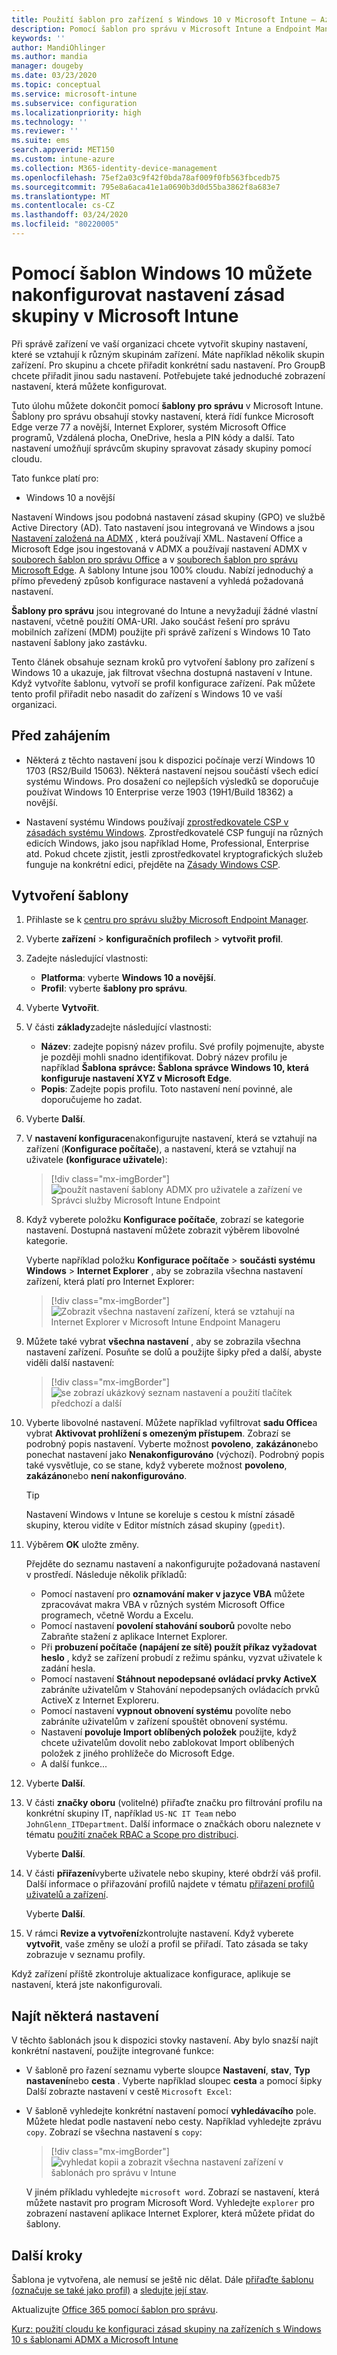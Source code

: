 ```yaml
---
title: Použití šablon pro zařízení s Windows 10 v Microsoft Intune – Azure | Microsoft Docs
description: Pomocí šablon pro správu v Microsoft Intune a Endpoint Manageru můžete vytvořit skupiny nastavení pro zařízení s Windows 10. Tato nastavení použijte v profilu konfigurace zařízení k řízení programů Office, Microsoft Edge, zabezpečení funkcí v Internet Exploreru, řízení přístupu k OneDrivu, použití funkcí vzdálené plochy, povolení automatického přehrání, nastavení řízení spotřeby, používání HTTP tisku. můžete použít různé možnosti přihlašování uživatelů a řídit velikost protokolu událostí.
keywords: ''
author: MandiOhlinger
ms.author: mandia
manager: dougeby
ms.date: 03/23/2020
ms.topic: conceptual
ms.service: microsoft-intune
ms.subservice: configuration
ms.localizationpriority: high
ms.technology: ''
ms.reviewer: ''
ms.suite: ems
search.appverid: MET150
ms.custom: intune-azure
ms.collection: M365-identity-device-management
ms.openlocfilehash: 75ef2a03c9f42f0bda78af009f0fb563fbcedb75
ms.sourcegitcommit: 795e8a6aca41e1a0690b3d0d55ba3862f8a683e7
ms.translationtype: MT
ms.contentlocale: cs-CZ
ms.lasthandoff: 03/24/2020
ms.locfileid: "80220005"
---
```

# <a name="use-windows-10-templates-to-configure-group-policy-settings-in-microsoft-intune"></a>Pomocí šablon Windows 10 můžete nakonfigurovat nastavení zásad skupiny v Microsoft Intune

Při správě zařízení ve vaší organizaci chcete vytvořit skupiny nastavení, které se vztahují k různým skupinám zařízení. Máte například několik skupin zařízení. Pro skupinu a chcete přiřadit konkrétní sadu nastavení. Pro GroupB chcete přiřadit jinou sadu nastavení. Potřebujete také jednoduché zobrazení nastavení, která můžete konfigurovat.

Tuto úlohu můžete dokončit pomocí **šablony pro správu** v Microsoft Intune. Šablony pro správu obsahují stovky nastavení, která řídí funkce Microsoft Edge verze 77 a novější, Internet Explorer, systém Microsoft Office programů, Vzdálená plocha, OneDrive, hesla a PIN kódy a další. Tato nastavení umožňují správcům skupiny spravovat zásady skupiny pomocí cloudu.

Tato funkce platí pro:

- Windows 10 a novější

Nastavení Windows jsou podobná nastavení zásad skupiny (GPO) ve službě Active Directory (AD). Tato nastavení jsou integrovaná ve Windows a jsou [Nastavení založená na ADMX](https://docs.microsoft.com/windows/client-management/mdm/understanding-admx-backed-policies) , která používají XML. Nastavení Office a Microsoft Edge jsou ingestovaná v ADMX a používají nastavení ADMX v [souborech šablon pro správu Office](https://www.microsoft.com/download/details.aspx?id=49030) a v [souborech šablon pro správu Microsoft Edge](https://www.microsoftedgeinsider.com/enterprise). A šablony Intune jsou 100% cloudu. Nabízí jednoduchý a přímo převedený způsob konfigurace nastavení a vyhledá požadovaná nastavení.

**Šablony pro správu** jsou integrované do Intune a nevyžadují žádné vlastní nastavení, včetně použití OMA-URI. Jako součást řešení pro správu mobilních zařízení (MDM) použijte při správě zařízení s Windows 10 Tato nastavení šablony jako zastávku.

Tento článek obsahuje seznam kroků pro vytvoření šablony pro zařízení s Windows 10 a ukazuje, jak filtrovat všechna dostupná nastavení v Intune. Když vytvoříte šablonu, vytvoří se profil konfigurace zařízení. Pak můžete tento profil přiřadit nebo nasadit do zařízení s Windows 10 ve vaší organizaci.

## <a name="before-you-begin"></a>Před zahájením

- Některá z těchto nastavení jsou k dispozici počínaje verzí Windows 10 1703 (RS2/Build 15063). Některá nastavení nejsou součástí všech edicí systému Windows. Pro dosažení co nejlepších výsledků se doporučuje používat Windows 10 Enterprise verze 1903 (19H1/Build 18362) a novější.

- Nastavení systému Windows používají [zprostředkovatele CSP v zásadách systému Windows](https://docs.microsoft.com/windows/client-management/mdm/policy-configuration-service-provider#policies-supported-by-group-policy-and-admx-backed-policies). Zprostředkovatelé CSP fungují na různých edicích Windows, jako jsou například Home, Professional, Enterprise atd. Pokud chcete zjistit, jestli zprostředkovatel kryptografických služeb funguje na konkrétní edici, přejděte na [Zásady Windows CSP](https://docs.microsoft.com/windows/client-management/mdm/policy-configuration-service-provider#policies-supported-by-group-policy-and-admx-backed-policies).

## <a name="create-the-template"></a>Vytvoření šablony

1. Přihlaste se k [centru pro správu služby Microsoft Endpoint Manager](https://go.microsoft.com/fwlink/?linkid=2109431).
2. Vyberte **zařízení** > **konfiguračních profilech** > **vytvořit profil**.
3. Zadejte následující vlastnosti:

    - **Platforma**: vyberte **Windows 10 a novější**.
    - **Profil**: vyberte **šablony pro správu**.

4. Vyberte **Vytvořit**.
5. V části **základy**zadejte následující vlastnosti:

    - **Název**: zadejte popisný název profilu. Své profily pojmenujte, abyste je později mohli snadno identifikovat. Dobrý název profilu je například **Šablona správce: Šablona správce Windows 10, která konfiguruje nastavení XYZ v Microsoft Edge**.
    - **Popis**: Zadejte popis profilu. Toto nastavení není povinné, ale doporučujeme ho zadat.

6. Vyberte **Další**.

7. V **nastavení konfigurace**nakonfigurujte nastavení, která se vztahují na zařízení (**Konfigurace počítače**), a nastavení, která se vztahují na uživatele **(konfigurace uživatele**):

    > [!div class="mx-imgBorder"]
    > ![použít nastavení šablony ADMX pro uživatele a zařízení ve Správci služby Microsoft Intune Endpoint](./media/administrative-templates-windows/administrative-templates-choose-computer-user-configuration.png)

8. Když vyberete položku **Konfigurace počítače**, zobrazí se kategorie nastavení. Dostupná nastavení můžete zobrazit výběrem libovolné kategorie.

    Vyberte například položku **Konfigurace počítače** > **součásti systému Windows** > **Internet Explorer** , aby se zobrazila všechna nastavení zařízení, která platí pro Internet Explorer:

    > [!div class="mx-imgBorder"]
    > ![Zobrazit všechna nastavení zařízení, která se vztahují na Internet Explorer v Microsoft Intune Endpoint Manageru](./media/administrative-templates-windows/administrative-templates-all-internet-explorer-settings-device.png)

9. Můžete také vybrat **všechna nastavení** , aby se zobrazila všechna nastavení zařízení. Posuňte se dolů a použijte šipky před a další, abyste viděli další nastavení:

    > [!div class="mx-imgBorder"]
    > ![se zobrazí ukázkový seznam nastavení a použití tlačítek předchozí a další](./media/administrative-templates-windows/administrative-templates-sample-settings-list.png)

10. Vyberte libovolné nastavení. Můžete například vyfiltrovat **sadu Office**a vybrat **Aktivovat prohlížení s omezeným přístupem**. Zobrazí se podrobný popis nastavení. Vyberte možnost **povoleno**, **zakázáno**nebo ponechat nastavení jako **Nenakonfigurováno** (výchozí). Podrobný popis také vysvětluje, co se stane, když vyberete možnost **povoleno**, **zakázáno**nebo **není nakonfigurováno**.

    > [!TIP]
    > Nastavení Windows v Intune se koreluje s cestou k místní zásadě skupiny, kterou vidíte v Editor místních zásad skupiny (`gpedit`).

11. Výběrem **OK** uložte změny.

    Přejděte do seznamu nastavení a nakonfigurujte požadovaná nastavení v prostředí. Následuje několik příkladů:

    - Pomocí nastavení pro **oznamování maker v jazyce VBA** můžete zpracovávat makra VBA v různých systém Microsoft Office programech, včetně Wordu a Excelu.
    - Pomocí nastavení **povolení stahování souborů** povolte nebo Zabraňte stažení z aplikace Internet Explorer.
    - Při **probuzení počítače (napájení ze sítě) použít příkaz vyžadovat heslo** , když se zařízení probudí z režimu spánku, vyzvat uživatele k zadání hesla.
    - Pomocí nastavení **Stáhnout nepodepsané ovládací prvky ActiveX** zabráníte uživatelům v Stahování nepodepsaných ovládacích prvků ActiveX z Internet Exploreru.
    - Pomocí nastavení **vypnout obnovení systému** povolíte nebo zabráníte uživatelům v zařízení spouštět obnovení systému.
    - Nastavení **povoluje Import oblíbených položek** použijte, když chcete uživatelům dovolit nebo zablokovat Import oblíbených položek z jiného prohlížeče do Microsoft Edge.
    - A další funkce...

12. Vyberte **Další**.
13. V části **značky oboru** (volitelné) přiřaďte značku pro filtrování profilu na konkrétní skupiny IT, například `US-NC IT Team` nebo `JohnGlenn_ITDepartment`. Další informace o značkách oboru naleznete v tématu [použití značek RBAC a Scope pro distribuci](..//fundamentals/scope-tags.md).

    Vyberte **Další**.

14. V části **přiřazení**vyberte uživatele nebo skupiny, které obdrží váš profil. Další informace o přiřazování profilů najdete v tématu [přiřazení profilů uživatelů a zařízení](device-profile-assign.md).

    Vyberte **Další**.

15. V rámci **Revize a vytvoření**zkontrolujte nastavení. Když vyberete **vytvořit**, vaše změny se uloží a profil se přiřadí. Tato zásada se taky zobrazuje v seznamu profily.

Když zařízení příště zkontroluje aktualizace konfigurace, aplikuje se nastavení, která jste nakonfigurovali.

## <a name="find-some-settings"></a>Najít některá nastavení

V těchto šablonách jsou k dispozici stovky nastavení. Aby bylo snazší najít konkrétní nastavení, použijte integrované funkce:

- V šabloně pro řazení seznamu vyberte sloupce **Nastavení**, **stav**, **Typ nastavení**nebo **cesta** . Vyberte například sloupec **cesta** a pomocí šipky Další zobrazte nastavení v cestě `Microsoft Excel`:

- V šabloně vyhledejte konkrétní nastavení pomocí **vyhledávacího** pole. Můžete hledat podle nastavení nebo cesty. Například vyhledejte zprávu `copy`. Zobrazí se všechna nastavení s `copy`:

  > [!div class="mx-imgBorder"]
  > ![vyhledat kopii a zobrazit všechna nastavení zařízení v šablonách pro správu v Intune](./media/administrative-templates-windows/search-copy-settings.png) 

  V jiném příkladu vyhledejte `microsoft word`. Zobrazí se nastavení, která můžete nastavit pro program Microsoft Word. Vyhledejte `explorer` pro zobrazení nastavení aplikace Internet Explorer, která můžete přidat do šablony.

## <a name="next-steps"></a>Další kroky

Šablona je vytvořena, ale nemusí se ještě nic dělat. Dále [přiřaďte šablonu (označuje se také jako profil)](device-profile-assign.md) a [sledujte její stav](device-profile-monitor.md).

Aktualizujte [Office 365 pomocí šablon pro správu](administrative-templates-update-office.md).

[Kurz: použití cloudu ke konfiguraci zásad skupiny na zařízeních s Windows 10 s šablonami ADMX a Microsoft Intune](tutorial-walkthrough-administrative-templates.md)
